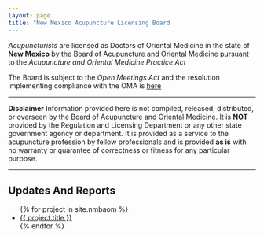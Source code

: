 ```yaml
---
layout: page
title: "New Mexico Acupuncture Licensing Board
---
```


*Acupuncturists* are licensed as Doctors of Oriental Medicine in the
state of **New Mexico** by the Board of Acupuncture and Oriental
Medicine pursuant to the *Acupuncture and Oriental Medicine Practice
Act*

The Board is subject to the *Open Meetings Act* and the resolution
implementing compliance with the OMA is
[here](files/nmbaom/nmbaom_oma_2020.pdf)


----------------------------

**Disclaimer** Information provided here is not compiled, released,
distributed, or overseen by the Board of Acupuncture and Oriental
Medicine. It is **NOT** provided by the Regulation and Licensing
Department or any other state government agency or department. It is
provided as a service to the acupuncture profession by fellow
professionals and is provided **as is** with no warranty or guarantee of
correctness or fitness for any particular purpose. 

-----------------------------


## Updates And Reports

<ul>
{% for project in site.nmbaom %}
    <li>
      <a href="{{ project.url }}">{{ project.title }}</a>
    </li>
{% endfor %}
</ul>

